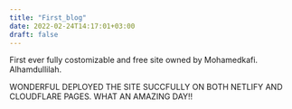 ```yaml
---
title: "First_blog"
date: 2022-02-24T14:17:01+03:00
draft: false
---
```


First ever fully costomizable and free site owned by Mohamedkafi.
Alhamdullilah.

WONDERFUL
DEPLOYED THE SITE SUCCFULLY ON BOTH NETLIFY AND CLOUDFLARE PAGES.
WHAT AN AMAZING DAY!!